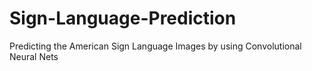 # Sign-Language-Prediction

Predicting the American Sign Language Images by using Convolutional Neural Nets 
